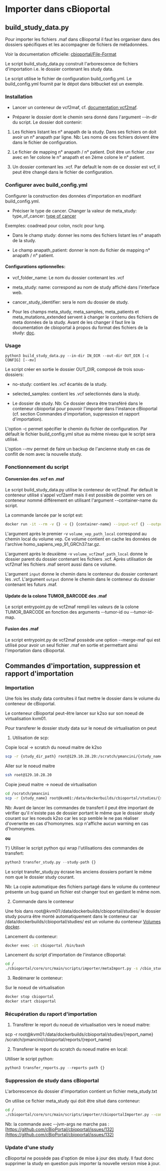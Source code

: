 # Importer dans cBioportal


## build_study_data.py

Pour importer les fichiers .maf dans cBioportal il faut les organiser dans des dossiers spécifiques et les accompagner de fichiers de métadonnées.

Voir la documentation officielle: [cbioportal/File-Format](http://cbioportal.readthedocs.io/en/latest/File-Formats.html)

Le script build_study_data.py construit l'arborescence de fichiers d'importation i.e. le dossier contenant les study data.

Le script utilise le fichier de configuration build_config.yml. Le build_config.yml fournit par
le dépot dans bitbucket est un exemple.

### Installation

- Lancer un conteneur de vcf2maf, cf. [documentation vcf2maf](https://bitbucket.org/bergomultipli/vcf2maf/src/default/).

- Préparer le dossier dont le chemin sera donné dans l'argument --in-dir du script. Le dossier doit contenir:

1) Les fichiers listant les n° anapath de la study. Dans ses fichiers on doit avoir un n° anapath par ligne. Nb: Les noms de ces fichiers doivent être dans le fichier de configuration.

2) Le fichier de mapping n° anapath  / n° patient. Doit être un fichier .csv avec en 1er colone le n° anapath et en 2ème colone le n° patient.

3) Un dossier contenant les .vcf. Par default le nom de ce dossier est vcf, il peut être changé dans le fichier de configuration.


### Configurer avec build_config.yml

Configurer la construction des données d'importation en modifiant build_config.yml.

- Préciser le type de cancer. Changer la valeur de meta_study: type_of_cancer: [type of cancer](http://oncotree.mskcc.org/#/home)

Exemples: coadread pour colon, nsclc pour lung.

- Dans le champ study: donner les noms des fichiers listant les n° anapath de la study.

- Le champ anapath_patient: donner le nom du fichier de mapping n° anapath  / n° patient.


#### Configurations optionnelles:

- vcf_folder_name: Le nom du dossier contenant les .vcf

- meta_study: name: correspond au nom de study affiché dans l'interface web.

- cancer_study_identifier: sera le nom du dossier de study.

- Pour les champs meta_study, meta_samples, meta_patients et meta_mutations_extended servent à changer le contenu des fichiers de meta données de la study.
Avant de les changer il faut lire la documentation de cbioportal à propos du format des fichiers de la study: [doc](https://cbioportal.readthedocs.io/en/latest/File-Formats.html#clinical-data).

### Usage

```
python3 build_study_data.py --in-dir IN_DIR --out-dir OUT_DIR [-c CONFIG] [--mv]
```

Le script créer en sortie le dossier OUT_DIR, composé de trois sous-dossiers:

- no-study: contient les .vcf écartés de la study.

- selected_samples: contient les .vcf selectionnés dans la study.

- Le dossier de study. Nb: Ce dossier devra être transféré dans le conteneur cbioportal pour pouvoir l'importer dans l'instance cBioportal (cf. section Commandes d'importation, suppression et rapport d'importation).

L'option -c permet spécifier le chemin du fichier de configuration. Par défault le fichier build_config.yml situe au même niveau que le script sera utilisé.

L'option --mv permet de faire un backup de l'ancienne study en cas de conflit de nom avec la nouvelle study.


### Fonctionnement du script

#### Conversion des .vcf en .maf

Le script build_study_data.py utilise le conteneur de vcf2maf. Par default le conteneur utilisé s'appel vcf2amf mais il est possible de pointer vers on conteneur nommé différement en utilisant l'argument --container-name du script.

La commande lancée par le script est:


```bash
docker run -it --rm -v {} -v {} {container-name} --input-vcf {} --output-maf {} --tumor-barcode-map {} -d --merge-maf
```

L'argument après le premier -v `volume_vep_path_local` correspond au chemin local du volume vep.
Ce volume contient en cache les données de l'archive homo_sapiens_vep_91_GRCh37.tar.gz.

L'argument après le deuxième -v `volume_vcf2maf_path_local` donne le dossier parent du dossier contenant les fichiers .vcf. Après utilisation de vcf2maf les fichiers .maf seront aussi dans ce volume.

L'argument `input` donne le chemin dans le conteneur du dossier contenant les .vcf.
L'argument `output` donne le chemin dans le conteneur du dossier contenant les futurs .maf.


#### Update de la colone TUMOR_BARCODE des .maf

Le script entrypoint.py de vcf2maf rempli les valeurs de la colone TUMOR_BARCODE en fonction des arguments --tumor-id ou --tumor-id-map.


#### Fusion des .maf

Le script entrypoint.py de vcf2maf possède une option --merge-maf qui est utilisé pour avoir un seul fichier .maf en sortie et permettant ainsi l'importation dans cBioportal.


## Commandes d'importation, suppression et rapport d'importation

### Importation

Une fois les study data contruites il faut mettre le dossier dans le volume du conteneur de cBioportal.

Le conteneur cBioportal peut-être lancer sur k2so sur son noeud de virtualisation kvm01.

Pour transferer le dossier study data sur le noeud de virtualisation on peut

1) Utilisation de scp:

Copie local -> scratch du noeud maitre de k2so
```bash
scp -r {study_dir_path} root@129.10.28.20:/scratch/pmancini/{study_name}
```

Aller sur le noeud maitre
```bash
ssh root@129.10.28.20
```

Copie joeud maitre -> noeud de virtualisation
```bash
cd /scratch/pmancini
scp -r {study_name} root@kvm01:/data/dockerbuilds/cbioportal/studies/{study_name}
```

Nb: Avant de lancer les commandes de transfert il peut être important de vérifier qu'il n'existe
pas de dossier portant le même que le dossier study courant sur les noeuds k2so car les scp semble 
le ne pas réaliser d'overwrite en cas d'homonymes. scp n'affiche aucun warning en cas d'homonymes.

__ou__

1')  Utiliser le script python qui wrap l'utilisations des commandes de transfert:

```python
python3 transfer_study.py --study-path {}
```

Le script transfer_study.py écrase les anciens dossiers portant le même nom que le dossier
study courant.

Nb: La copie automatique des fichiers partagé dans le volume du conteneur présente un bug quand un 
fichier est changer tout en gardant le même nom.


2) Commande dans le conteneur


Une fois dans root@kvm01:/data/dockerbuilds/cbioportal/studies/ le dossier study pourra être monté
automatiquement dans le conteneur car /data/dockerbuilds/cbioportal/studies/ est un volume du conteneur
[Volumes docker](https://docs.docker.com/storage/volumes/#choose-the--v-or---mount-flag).

Lancement du conteneur:
```bash
docker exec -it cbioportal /bin/bash
```

Lancement du script d'importation de l'instance cBioportal:
```bash
cd /
./cbioportal/core/src/main/scripts/importer/metaImport.py -s /cbio_studies/{study_name}/ -o -u http://localhost:8080/cbioportal -v -html /cbio_studies/{report_name}.html
```

3) Redémarer le conteneur:

Sur le noeud de virtualisation

```bash
docker stop cbioportal
docker start cbioportal
```

### Récupération du raport d'importation

1) Transférer le report du noeud de virtualisation vers le noeud maitre:

scp -r root@kvm01:/data/dockerbuilds/cbioportal/studies/{report_name} /scratch/pmancini/cbioportal/reports/{report_name}

2) Transferer le report du scratch du noeud matire en local:

Utiliser le script python:

```python
python3 transfer_reports.py --reports-path {}
```

### Suppression de study dans cBioportal

L'arborescence du dossier d'importation contient un fichier meta_study.txt

On utilise ce fichier meta_study qui doit être situé dans conteneur:

```bash
cd /
./cbioportal/core/src/main/scripts/importer/cbioportalImporter.py --command remove-study --meta_filename /cbio_studies/{study_name}/meta_study.txt
```

Nb: la commande avec --jvm-args ne marche pas : [https://github.com/cBioPortal/cbioportal/issues/132](https://github.com/cBioPortal/cbioportal/issues/132)


### Update d'une study

cBioportal ne possède pas d'option de mise à jour des study. Il faut donc supprimer la study en question puis importer la nouvelle version mise à jour.